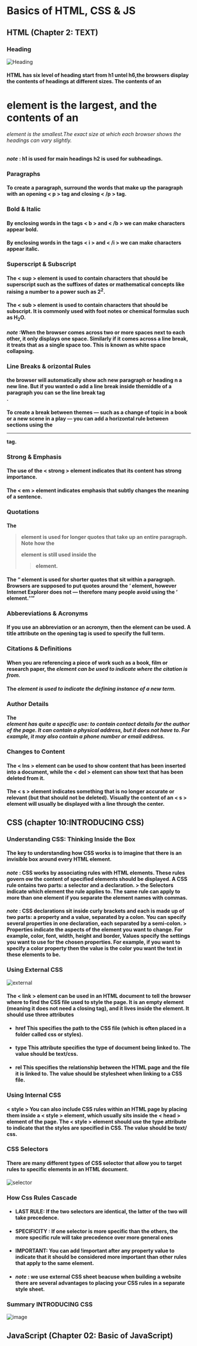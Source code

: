 # Basics of HTML, CSS & JS

## HTML (Chapter 2: TEXT)
### Heading
![Heading](https://encrypted-tbn0.gstatic.com/images?q=tbn:ANd9GcQU46NNp2hk-fxbKgiYpDkPTUUgh_50fbZ2hA&usqp=CAU)
#### HTML has six level of heading start from h1 untel h6,the browsers display the contents of headings at different sizes. The contents of an <h1> element is the largest, and the contents of an <h6> element is the smallest.The exact size at which each browser shows the headings can vary slightly.
#### *note* : h1 is used for main headings h2 is used for subheadings.

### Paragraphs
#### To create a paragraph, surround the words that make up the paragraph with an opening < p > tag and closing < /p > tag.

### Bold & Italic
#### By enclosing words in the tags < b > and < /b > we can make characters appear bold.
#### By enclosing words in the tags < i > and < /i > we can make characters appear italic.

### Superscript & Subscript
#### The < sup > element is used to contain characters that should be superscript such as the suffixes of dates or mathematical concepts like raising a number to a power such as 2<sup>2</sup>.
#### The < sub > element is used to contain characters that should be subscript. It is commonly used with foot notes or chemical formulas such as H<sub>2</sub>O.

#### *note* :When the browser comes across two or more spaces next to each other, it only displays one space. Similarly if it comes across a line break, it treats that as a single space too. This is known as white space collapsing.

### Line Breaks & orizontal Rules 
#### the browser will automatically show ach new paragraph or heading n a new line. But if you wanted o add a line break inside themiddle of a paragraph you can se the line break tag <br />.
#### To create a break between themes — such as a change of topic in a book or a new scene in a play — you can add a horizontal rule between sections using the <hr /> tag.

### Strong & Emphasis
#### The use of the < strong >  element indicates that its content has strong importance.
#### The < em > element indicates emphasis that subtly changes the meaning of a sentence.

### Quotations
#### The <blockquote > element is used for longer quotes that take up an entire paragraph. Note how the <p> element is still used inside the <blockquote> element.
#### The <q > element is used for shorter quotes that sit within a paragraph. Browsers are supposed to put quotes around the <q > element, however Internet Explorer does not — therefore many people avoid using the <q >  element.

### Abbereviations & Acronyms
#### If you use an abbreviation or an acronym, then the <abbr > element can be used. A title attribute on the opening tag is used to specify the full term.

### Citations & Definitions
#### When you are referencing a piece of work such as a book, film or research paper, the <cite > element can be used to indicate where the citation is from.
#### The <dfn > element is used to indicate the defining instance of a new term.

### Author Details
#### The <address > element has quite a specific use: to contain contact details for the author of the page. It can contain a physical address, but it does not have to. For example, it may also contain a phone number or email address.

### Changes to Content
#### The < lns > element can be used to show content that has been inserted into a document, while the < del > element can show text that has been deleted from it.
#### The < s > element indicates something that is no longer accurate or relevant (but that should not be deleted). Visually the content of an < s > element will usually be displayed with a line through the center.

## CSS (chapter 10:INTRODUCING CSS)
### Understanding CSS: Thinking Inside the Box
#### The key to understanding how CSS works is to imagine that there is an invisible box around every HTML element.
#### *note* : CSS works by associating rules with HTML elements. These rules govern ow the content of specified elements should be displayed. A CSS rule ontains two parts: a selector and a declaration. > the Selectors indicate which element the rule applies to. The same rule can apply to more than one element if you separate the element names with commas.

#### *note* : CSS declarations sit inside curly brackets and each is made up of two parts: a property and a value, separated by a colon. You can specify several properties in one declaration, each separated by a semi-colon. > Properties indicate the aspects of the element you want to change. For example, color, font, width, height and border, Values specify the settings you want to use for the chosen properties. For example, if you want to specify a color property then the value is the color you want the text in these elements to be.

### Using External CSS
![external](https://codebridgeplus.com/wp-content/uploads/download-5.png)

#### The < link >  element can be used in an HTML document to tell the browser where to find the CSS file used to style the page. It is an empty element (meaning it does not need a closing tag), and it lives inside the <head> element. It should use three attributes 
- #### href This specifies the path to the CSS file (which is often placed in a folder called css or styles).
- #### type This attribute specifies the type of document being linked to. The value should be text/css.
- #### rel This specifies the relationship between the HTML page and the file it is linked to. The value should be stylesheet when linking to a CSS file.

### Using Internal CSS
#### < style > You can also include CSS rules within an HTML page by placing them inside a < style > element, which usually sits inside the < head > element of the page. The < style > element should use the type attribute to indicate that the styles are specified in CSS. The value should be text/ css.

### CSS Selectors
#### There are many different types of CSS selector that allow you to target rules to specific elements in an HTML document. 
![selector](https://i1.wp.com/learn-automation.com/wp-content/uploads/2015/12/Css-Selector-Table.png?resize=1209%2C466)

### How Css Rules Cascade
- #### LAST RULE: If the two selectors are identical, the latter of the two will take precedence.
- #### SPECIFICITY : If one selector is more specific than the others, the more specific rule will take precedence over more general ones 
- #### IMPORTANT: You can add !important after any property value to indicate that it should be considered more important than other rules that apply to the same element. 

- #### *note* : we use external CSS sheet beacuse when building a website there are several advantages to placing your CSS rules in a separate style sheet.

### Summary INTRODUCING CSS
![image](https://user-images.githubusercontent.com/79092103/109427944-6a2db800-79fd-11eb-85e6-ffdd465a91b9.png)

## JavaScript (Chapter 02: Basic of JavaScript)

